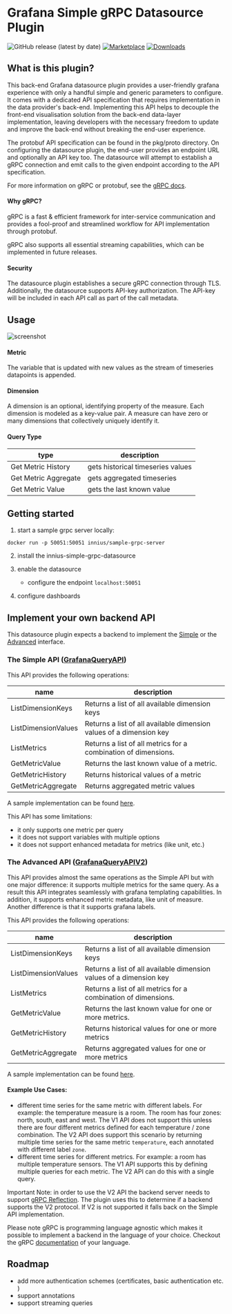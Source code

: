 # Grafana Simple gRPC Datasource Plugin

![GitHub release (latest by date)](https://img.shields.io/github/v/release/innius/grafana-simple-grpc-datasource?logo=github)
[![Marketplace](https://img.shields.io/badge/dynamic/json?logo=grafana&color=F47A20&label=marketplace&prefix=v&query=version&url=https%3A%2F%2Fgrafana.com%2Fapi%2Fplugins%2Finnius-grpc-datasource)](https://grafana.com/grafana/plugins/innius-grpc-datasource)
[![Downloads](https://img.shields.io/badge/dynamic/json?logo=grafana&color=F47A20&label=downloads&query=downloads&url=https%3A%2F%2Fgrafana.com%2Fapi%2Fplugins%2Finnius-grpc-datasource)](https://grafana.com/grafana/plugins/innius-grpc-datasource)

## What is this plugin?

This back-end Grafana datasource plugin provides a user-friendly grafana experience with only a handful simple and generic parameters to configure.
It comes with a dedicated API specification that requires implementation in the data provider's back-end.
Implementing this API helps to decouple the front-end visualisation solution from the back-end data-layer implementation,
leaving developers with the necessary freedom to update and improve the back-end without breaking the end-user experience.

The protobuf API specification can be found in the pkg/proto directory.
On configuring the datasource plugin, the end-user provides an endpoint URL and optionally an API key too. The datasource will
attempt to establish a gRPC connection and emit calls to the given endpoint according to the API specification.

For more information on gRPC or protobuf, see the [gRPC docs](https://grpc.io/docs/).

#### Why gRPC?
gRPC is a fast & efficient framework for inter-service communication and provides a fool-proof and streamlined workflow for API implementation through protobuf.

gRPC also supports all essential streaming capabilities, which can be implemented in future releases.

#### Security

The datasource plugin establishes a secure gRPC connection through TLS. 
Additionally, the datasource supports API-key authorization. The API-key will be included in each API call as part of the call metadata.

##  Usage
![screenshot](https://raw.githubusercontent.com/innius/grafana-simple-grpc-datasource/master/src/img/screenshots/image-1.png)

#### Metric
The variable that is updated with new values as the stream of timeseries datapoints is appended.

#### Dimension
A dimension is an optional, identifying property of the measure. Each dimension is modeled as a key-value pair. 
A measure can have zero or many dimensions that collectively uniquely identify it.

#### Query Type

| type | description |
| --- | --- |
| Get Metric History | gets historical timeseries values |
| Get Metric Aggregate | gets aggregated timeseries |  
| Get Metric Value | gets the last known value |  


## Getting started
1. start a sample grpc server locally:
```
docker run -p 50051:50051 innius/sample-grpc-server
```
   
2. install the innius-simple-grpc-datasource

3. enable the datasource 
    - configure the endpoint `localhost:50051`
    
4. configure dashboards 

## Implement your own backend API 

This datasource plugin expects a backend to implement the [Simple][1] or the [Advanced][2] interface. 

### The Simple API ([GrafanaQueryAPI][1])

This API provides the following operations:

| name                | description                                                         | 
|---------------------|---------------------------------------------------------------------|
| ListDimensionKeys   | Returns a list of all available dimension keys                      |
| ListDimensionValues | Returns a list of all available dimension values of a dimension key |
| ListMetrics         | Returns a list of all metrics for a combination of dimensions.      |
| GetMetricValue      | Returns the last known value of a metric.                           |
| GetMetricHistory    | Returns historical values of a metric                               |
| GetMetricAggregate  | Returns aggregated metric values                                    |

A sample implementation can be found [here](https://bitbucket.org/innius/sample-grpc-server/src/master/).

This API has some limitations: 
- it only supports one metric per query 
- it does not support variables with multiple options 
- it does not support enhanced metadata for metrics (like unit, etc.)

### The Advanced API ([GrafanaQueryAPIV2][2])

This API provides almost the same operations as the Simple API but with one major difference: it supports multiple metrics 
for the same query. As a result this API integrates seamlessly with grafana templating capabilities. 
In addition, it supports enhanced metric metadata, like unit of measure. Another difference is that it supports grafana labels. 

This API provides the following operations:

| name                | description                                                         | 
|---------------------|---------------------------------------------------------------------|
| ListDimensionKeys   | Returns a list of all available dimension keys                      |
| ListDimensionValues | Returns a list of all available dimension values of a dimension key |
| ListMetrics         | Returns a list of all metrics for a combination of dimensions.      |
| GetMetricValue      | Returns the last known value for one or more metrics.               |
| GetMetricHistory    | Returns historical values for one or more metrics                   |
| GetMetricAggregate  | Returns aggregated values for one or more metrics                   |

A sample implementation can be found [here](https://bitbucket.org/innius/sample-grpc-server/src/master/).

#### Example Use Cases: 
- different time series for the same metric with different labels. For example: the temperature measure is a room. The room has four zones: north, south, east and west. The V1 API does not support this unless there are four different metrics defined for each temperature / zone combination. 
The V2 API does support this scenario by returning multiple time series for the same metric `temperature`, each annotated with different label `zone`. 
- different time series for different metrics. For example: a room has multiple temperature sensors. The V1 API supports this by defining multiple queries for each metric. 
The V2 API can do this with a single query. 

Important Note: in order to use the V2 API the backend server needs to support [gRPC Reflection][3]. The plugin uses this to determine if a backend supports the V2 protocol. If V2 is not supported it falls back on the Simple API implementation. 

Please note gRPC is programming language agnostic which makes it possible to implement a backend in the language of your choice. Checkout the gRPC [documentation](https://grpc.io/docs/languages/) of your language.

## Roadmap

- add more authentication schemes (certificates, basic authentication etc. )
- support annotations
- support streaming queries 

[1]: https://raw.githubusercontent.com/innius/grafana-simple-grpc-datasource/master/pkg/proto/v1/api.proto
[2]: https://raw.githubusercontent.com/innius/grafana-simple-grpc-datasource/master/pkg/proto/v2/apiv2.proto
[3]: https://github.com/grpc/grpc/blob/master/doc/server-reflection.md
